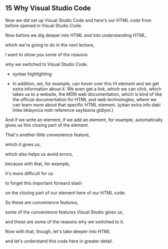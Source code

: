 



## 15 Why Visual Studio Code

Now we did set up Visual Studio Code and here's our HTML code from before opened in Visual Studio Code.

Now before we dig deeper into HTML and into understanding HTML,

which we're going to do in the next lecture,

I want to show you some of the reasons

why we switched to Visual Studio Code.

- syntax highlighting

- In addition, we, for example, can hover over this h1 element and we get extra information about it. We even get a link, which we can click, which takes us to a website, the MDN web documentation, which is kind of like the official documentation for HTML and web technologies, where we can learn more about that specific HTML element. (çıkan extra info daki linke tıklayınca mdn reference sayfasına gidiyor.)

And if we write an element, if we add an element, for example, automatically gives us this closing part of the element.

That's another little convenience feature,

which it gives us,

which also helps us avoid errors,

because with that, for example,

it's more difficult for us

to forget this important forward slash

on the closing part of our element here of our HTML code.

So these are convenience features,

some of the convenience features Visual Studio gives us,

and these are some of the reasons why we switched to it.

Now with that, though, let's take deeper into HTML

and let's understand this code here in greater detail.